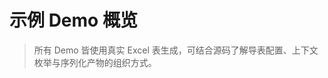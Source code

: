 # 示例 Demo 概览

<DemoGrid :demos="[
  {
    title: 'Mini RPG',
    description: '多表 RPG 配置：英雄、技能、物品、敌人、关卡与全局参数，附带 React / Tailwind 静态战斗体验。',
    play: '/examples/minirpg/index.html',
    source: 'https://github.com/khgame/tables/tree/master/example/game_01_minirpg'
  },
  {
    title: 'Click Cookies',
    description: '增量点击玩法：生产建筑、升级树、成就系统与全局参数，轻量级 UI 可直接试玩。',
    play: '/examples/click-cookies/index.html',
    source: 'https://github.com/khgame/tables/tree/master/example/game_02_click_cookies'
  },
  {
    title: 'A Dark Room',
    description: '向经典致敬的完整增量游戏示例，涵盖资源、职业、建筑、事件与可交互 React UI。',
    play: '/examples/a-dark-room/index.html',
    source: 'https://github.com/khgame/tables/tree/master/example/game_03_a_dark_room'
  },
  {
    title: 'Arcane Depths',
    description: '战术 Roguelike + 基地经营 Demo：多层章节、构筑小队、地牢线路与 jsonx 协议头输出。',
    play: '/examples/arcane-depths/ui/index.html',
    source: 'https://github.com/khgame/tables/tree/master/example/game_04_arcane_depths'
  },
  {
    title: 'Abyssal Nightfall',
    description: '类 Vampire Survivors 靶场：战前构筑界面 + Canvas 实时战斗，用 Excel 验证弹道、波次与技能树。',
    play: '/examples/abyssal-nightfall/index.html',
    source: 'https://github.com/khgame/tables/tree/master/example/game_06_abyssal_nightfall'
  }
]" />

> 所有 Demo 皆使用真实 Excel 表生成，可结合源码了解导表配置、上下文枚举与序列化产物的组织方式。
